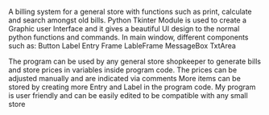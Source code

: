 A billing system for a general store with functions such as print, calculate and search amongst old bills. 
Python Tkinter Module is used to create a Graphic user Interface and it gives a beautiful UI design to the normal python functions and commands. 
In main window, different components such as: 
Button 
Label 
Entry 
Frame 
LableFrame 
MessageBox 
TxtArea

The program can be used by any general store shopkeeper to generate bills and store prices in variables inside program code. 
The prices can be adjusted manually and are indicated via comments More items can be stored by creating more Entry and Label in the program code. 
My program is user friendly and can be easily edited to be compatible with any small store
